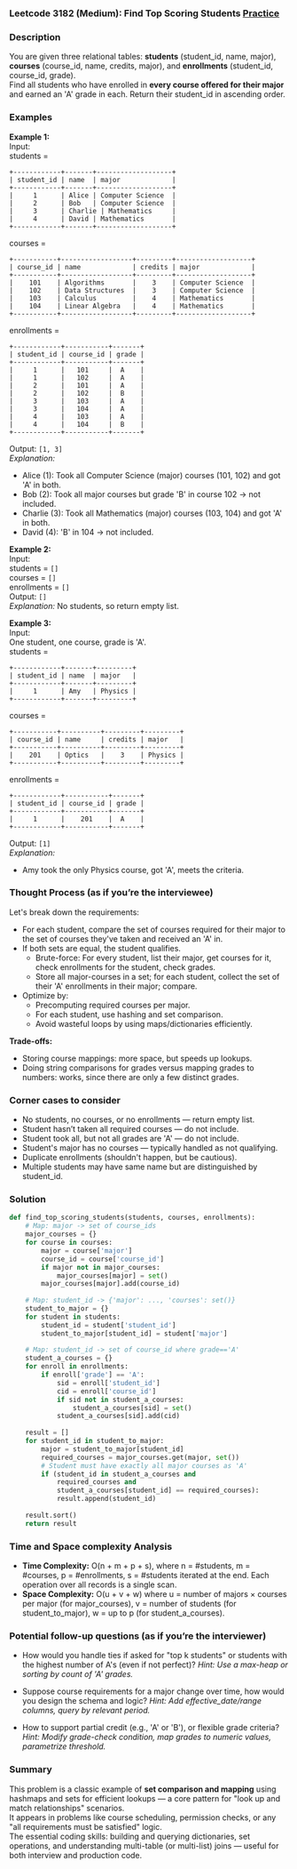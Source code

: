 ### Leetcode 3182 (Medium): Find Top Scoring Students [Practice](https://leetcode.com/problems/find-top-scoring-students)

### Description  
You are given three relational tables: **students** (student\_id, name, major), **courses** (course\_id, name, credits, major), and **enrollments** (student\_id, course\_id, grade).  
Find all students who have enrolled in **every course offered for their major** and earned an 'A' grade in each. Return their student\_id in ascending order.

### Examples  

**Example 1:**  
Input:  
students =  
```
+------------+-------+-------------------+
| student_id | name  | major             |
+------------+-------+-------------------+
|     1      | Alice | Computer Science  |
|     2      | Bob   | Computer Science  |
|     3      | Charlie | Mathematics     |
|     4      | David | Mathematics       |
+------------+-------+-------------------+
```
courses =  
```
+-----------+------------------+---------+-------------------+
| course_id | name             | credits | major             |
+-----------+------------------+---------+-------------------+
|    101    | Algorithms       |    3    | Computer Science  |
|    102    | Data Structures  |    3    | Computer Science  |
|    103    | Calculus         |    4    | Mathematics       |
|    104    | Linear Algebra   |    4    | Mathematics       |
+-----------+------------------+---------+-------------------+
```
enrollments =  
```
+------------+-----------+-------+
| student_id | course_id | grade |
+------------+-----------+-------+
|     1      |   101     |  A    |
|     1      |   102     |  A    |
|     2      |   101     |  A    |
|     2      |   102     |  B    |
|     3      |   103     |  A    |
|     3      |   104     |  A    |
|     4      |   103     |  A    |
|     4      |   104     |  B    |
+------------+-----------+-------+
```
Output: `[1, 3]`  
*Explanation:*
- Alice (1): Took all Computer Science (major) courses (101, 102) and got 'A' in both.
- Bob (2): Took all major courses but grade 'B' in course 102 → not included.
- Charlie (3): Took all Mathematics (major) courses (103, 104) and got 'A' in both.
- David (4): 'B' in 104 → not included.

**Example 2:**  
Input:  
students = `[]`  
courses = `[]`  
enrollments = `[]`  
Output: `[]`  
*Explanation:*
No students, so return empty list.

**Example 3:**  
Input:  
One student, one course, grade is 'A'.  
students =  
```
+------------+-------+---------+
| student_id | name  | major   |
+------------+-------+---------+
|     1      | Amy   | Physics |
+------------+-------+---------+
```
courses =  
```
+-----------+----------+---------+---------+
| course_id | name     | credits | major   |
+-----------+----------+---------+---------+
|    201    | Optics   |    3    | Physics |
+-----------+----------+---------+---------+
```
enrollments =  
```
+------------+-----------+-------+
| student_id | course_id | grade |
+------------+-----------+-------+
|     1      |    201    |  A    |
+------------+-----------+-------+
```
Output: `[1]`  
*Explanation:*
- Amy took the only Physics course, got 'A', meets the criteria.

### Thought Process (as if you’re the interviewee)  
Let's break down the requirements:
- For each student, compare the set of courses required for their major to the set of courses they've taken and received an 'A' in.
- If both sets are equal, the student qualifies.
  - Brute-force: For every student, list their major, get courses for it, check enrollments for the student, check grades.
  - Store all major-courses in a set; for each student, collect the set of their 'A' enrollments in their major; compare.
- Optimize by:
  - Precomputing required courses per major.
  - For each student, use hashing and set comparison.
  - Avoid wasteful loops by using maps/dictionaries efficiently.

**Trade-offs:**  
- Storing course mappings: more space, but speeds up lookups.
- Doing string comparisons for grades versus mapping grades to numbers: works, since there are only a few distinct grades.

### Corner cases to consider  
- No students, no courses, or no enrollments — return empty list.
- Student hasn’t taken all required courses — do not include.
- Student took all, but not all grades are 'A' — do not include.
- Student's major has no courses — typically handled as not qualifying.
- Duplicate enrollments (shouldn't happen, but be cautious).
- Multiple students may have same name but are distinguished by student\_id.

### Solution

```python
def find_top_scoring_students(students, courses, enrollments):
    # Map: major -> set of course_ids
    major_courses = {}
    for course in courses:
        major = course['major']
        course_id = course['course_id']
        if major not in major_courses:
            major_courses[major] = set()
        major_courses[major].add(course_id)
    
    # Map: student_id -> {'major': ..., 'courses': set()}
    student_to_major = {}
    for student in students:
        student_id = student['student_id']
        student_to_major[student_id] = student['major']
    
    # Map: student_id -> set of course_id where grade=='A'
    student_a_courses = {}
    for enroll in enrollments:
        if enroll['grade'] == 'A':
            sid = enroll['student_id']
            cid = enroll['course_id']
            if sid not in student_a_courses:
                student_a_courses[sid] = set()
            student_a_courses[sid].add(cid)
    
    result = []
    for student_id in student_to_major:
        major = student_to_major[student_id]
        required_courses = major_courses.get(major, set())
        # Student must have exactly all major courses as 'A'
        if (student_id in student_a_courses and
            required_courses and
            student_a_courses[student_id] == required_courses):
            result.append(student_id)
    
    result.sort()
    return result
```

### Time and Space complexity Analysis  

- **Time Complexity:** O(n + m + p + s), where n = #students, m = #courses, p = #enrollments, s = #students iterated at the end. Each operation over all records is a single scan.
- **Space Complexity:** O(u + v + w) where u = number of majors × courses per major (for major\_courses), v = number of students (for student\_to\_major), w = up to p (for student\_a\_courses).

### Potential follow-up questions (as if you’re the interviewer)  

- How would you handle ties if asked for "top k students" or students with the highest number of A's (even if not perfect)?
  *Hint: Use a max-heap or sorting by count of 'A' grades.*

- Suppose course requirements for a major change over time, how would you design the schema and logic?
  *Hint: Add effective\_date/range columns, query by relevant period.*

- How to support partial credit (e.g., 'A' or 'B'), or flexible grade criteria?
  *Hint: Modify grade-check condition, map grades to numeric values, parametrize threshold.*

### Summary
This problem is a classic example of **set comparison and mapping** using hashmaps and sets for efficient lookups — a core pattern for "look up and match relationships" scenarios.  
It appears in problems like course scheduling, permission checks, or any "all requirements must be satisfied" logic.  
The essential coding skills: building and querying dictionaries, set operations, and understanding multi-table (or multi-list) joins — useful for both interview and production code.